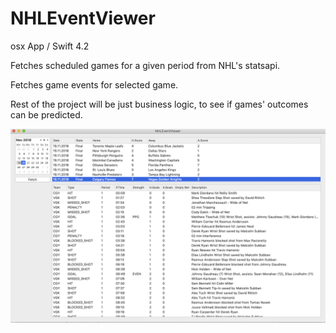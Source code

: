 # NHLEventViewer

osx App / Swift 4.2

Fetches scheduled games for a given period from NHL's statsapi.

Fetches game events for selected game.

Rest of the project will be just business logic, to see if games' outcomes can be predicted.

![screenshot](https://github.com/eskojuhani/NHLEventViewer/blob/master/NHLEventViewer/Assets.xcassets/Screenshot.imageset/Screenshot.png?raw=true?raw=true "Screenshot")
